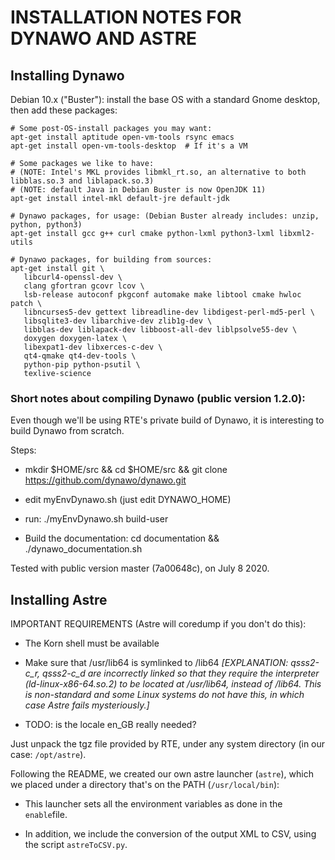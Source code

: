 
INSTALLATION NOTES FOR DYNAWO AND ASTRE
=======================================


Installing Dynawo
-----------------

Debian 10.x ("Buster"): install the base OS with a standard Gnome
desktop, then add these packages:

```
# Some post-OS-install packages you may want:
apt-get install aptitude open-vm-tools rsync emacs
apt-get install open-vm-tools-desktop  # If it's a VM

# Some packages we like to have:
# (NOTE: Intel's MKL provides libmkl_rt.so, an alternative to both libblas.so.3 and liblapack.so.3)
# (NOTE: default Java in Debian Buster is now OpenJDK 11)
apt-get install intel-mkl default-jre default-jdk

# Dynawo packages, for usage: (Debian Buster already includes: unzip, python, python3)
apt-get install gcc g++ curl cmake python-lxml python3-lxml libxml2-utils

# Dynawo packages, for building from sources:
apt-get install git \
   libcurl4-openssl-dev \
   clang gfortran gcovr lcov \
   lsb-release autoconf pkgconf automake make libtool cmake hwloc patch \
   libncurses5-dev gettext libreadline-dev libdigest-perl-md5-perl \
   libsqlite3-dev libarchive-dev zlib1g-dev \
   libblas-dev liblapack-dev libboost-all-dev liblpsolve55-dev \
   doxygen doxygen-latex \
   libexpat1-dev libxerces-c-dev \
   qt4-qmake qt4-dev-tools \
   python-pip python-psutil \
   texlive-science
```


### Short notes about compiling Dynawo (public version 1.2.0):

Even though we'll be using RTE's private build of Dynawo, it is
interesting to build Dynawo from scratch.

Steps:

  * mkdir $HOME/src && cd $HOME/src && git clone https://github.com/dynawo/dynawo.git

  * edit myEnvDynawo.sh  (just edit DYNAWO_HOME)

  * run: ./myEnvDynawo.sh build-user

  * Build the documentation: cd documentation && ./dynawo_documentation.sh

Tested with public version master (7a00648c), on July 8 2020.




Installing Astre
----------------

IMPORTANT REQUIREMENTS (Astre will coredump if you don't do this):

  * The Korn shell must be available

  * Make sure that /usr/lib64 is symlinked to /lib64 *[EXPLANATION:
    qsss2-c_r, qsss2-c_d are incorrectly linked so that they require the
    interpreter (ld-linux-x86-64.so.2) to be located at /usr/lib64,
    instead of /lib64.  This is non-standard and some Linux systems do
    not have this, in which case Astre fails mysteriously.]*
  
   * TODO: is the locale en_GB really needed?

Just unpack the tgz file provided by RTE, under any system
directory (in our case: `/opt/astre`).

Following the README, we created our own astre launcher (`astre`),
which we placed under a directory that's on the PATH
(`/usr/local/bin`):

   * This launcher sets all the environment variables as done in the
     `enable`file.
	 
   * In addition, we include the conversion of the output XML to CSV,
     using the script `astreToCSV.py`.

